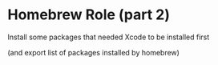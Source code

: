 # Homebrew Role (part 2)

Install some packages that needed Xcode to be installed first

(and export list of packages installed by homebrew)

